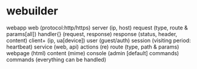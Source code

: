 # webuilder

webapp
  web (protocol:http/https)
    server (ip, host)
      request (type, route & params[all])
        handler{} (request, response)
      response (status, header, content)
    client+ (ip, ua[device])
      user (guest/auth)
      session (visiting period: heartbeat)
      service (web, api)
      actions (re)
      route (type, path & params)
      webpage (html)
      content (mime)
  console (admin [default] commands)
    commands (everything can be handled)
    

